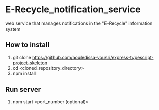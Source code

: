 # E-Recycle_notification_service
web service that manages notifications in the "E-Recycle" information system


## How to install
1. git clone https://github.com/aouledissa-yousri/express-typescript-project-skeleton
2. cd <cloned_repository_directory>
3. npm install


## Run server
1. npm start <port_number (optional)>
